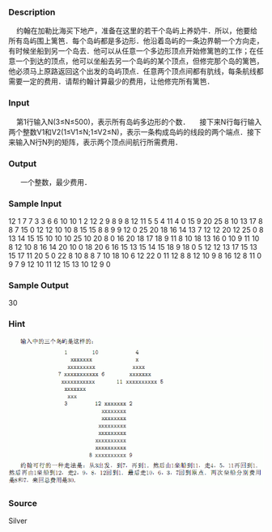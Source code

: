 
### Description
    约翰在加勒比海买下地产，准备在这里的若干个岛屿上养奶牛．所以，他要给所有岛屿围上篱笆．每个岛屿都是多边形．他沿着岛屿的一条边界朝一个方向走，有时候坐船到另一个岛去．他可以从任意一个多边形顶点开始修篱笆的工作；在任意一个到达的顶点，他可以坐船去另一个岛屿的某个顶点，但修完那个岛的篱笆，他必须马上原路返回这个出发的岛屿顶点．任意两个顶点间都有肮线，每条航线都需要一定的费用．请帮约翰计算最少的费用，让他修完所有篱笆．
### Input
    第1行输入N(3≤N≤500)，表示所有岛屿多边形的个数．
    接下来N行每行输入两个整数V1和V2(1≤V1≤N;1≤V2≤N)，表示一条构成岛屿的线段的两个端点．接下来输入N行N列的矩阵，表示两个顶点间航行所需费用．
### Output
 
    一个整数，最少费用．
### Sample Input
12
1 7
7 3
3 6
6 10
10 1
2 12
2 9
8 9
8 12
11 5
5 4
11 4
0 15 9 20 25 8 10 13 17 8 8 7
15 0 12 12 10 10 8 15 15 8 8 9
9 12 0 25 20 18 16 14 13 7 12 12
20 12 25 0 8 13 14 15 15 10 10 10
25 10 20 8 0 16 20 18 17 18 9 11
8 10 18 13 16 0 10 9 11 10 8 12
10 8 16 14 20 10 0 18 20 6 16 15
13 15 14 15 18 9 18 0 5 12 12 13
17 15 13 15 17 11 20 5 0 22 8 10
8 8 7 10 18 10 6 12 22 0 11 12
8 8 12 10 9 8 16 12 8 11 0 9
7 9 12 10 11 12 15 13 10 12 9 0
### Sample Output
30
### Hint
![](/JudgeOnline/upload/201401/aff(2).jpg)
### Source
Silver
